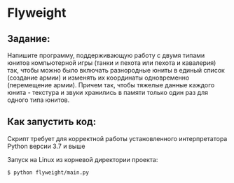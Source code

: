 # Flyweight

## Задание:

Напишите программу, поддерживающую работу с двумя типами юнитов компьютерной игры (танки и пехота или пехота 
и кавалерия) так, чтобы можно было включать разнородные юниты в единый список (создание армии) 
и изменять их координаты одновременно (перемещение армии). Причем так, чтобы тяжелые данные каждого юнита - 
текстура и звуки хранились в памяти только один раз для одного типа юнитов.

## Как запустить код:

Скрипт требует для корректной работы установленного интерпретатора Python версии 3.7 и выше

Запуск на Linux из корневой директории проекта:

```$ python flyweight/main.py```
